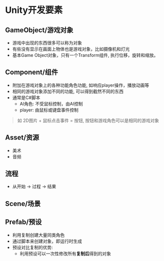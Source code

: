 # Unity开发要素

## GameObject/游戏对象

- 游戏中出现的东西很多可以称为对象
- 有些没有显示在画面上物体也是游戏对象，比如摄像机和灯光
- 基本Game Object对象，只有一个Transform组件, 执行位移，旋转和缩放。

## Component/组件

- 附加在游戏对象上的各种功能角色功能, 如响应player操作，播放动画等
- 相同的游戏对象添加不同的功能, 可以得到截然不同的东西
- 通常是C#脚本
  - AI角色: 不受鼠标控制，由AI控制
  - player: 由鼠标或键盘事件控制

> 如 2D图片 + 鼠标点击事件 = 按钮, 按钮和游戏角色可以是相同的游戏对象

## Asset/资源

- 美术
- 音频

## 流程

- 从开始 $\rightarrow$ 过程 $\rightarrow$ 结果

## Scene/场景

## Prefab/预设

- 利用复制创建大量同类角色
- 通过脚本来创建对象，即运行时生成
- 预设对比复制的优势:
  - 利用预设可以一次性修改所有**复制后**得到的对象
